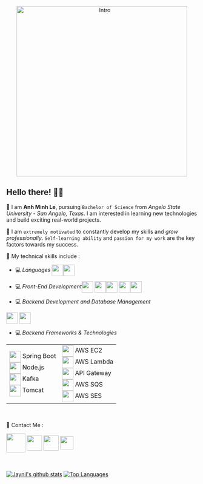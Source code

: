 
<p align="center"><img width="450" height="450" src="https://user-images.githubusercontent.com/37564253/101704526-9236fc00-3a4a-11eb-8744-a212ec58e037.jpg" alt="Intro" /></p>
 


## Hello there! 👋🏻

📌 I am **Anh Minh Le**, pursuing `Bachelor of Science` from *Angelo State University - San Angelo, Texas*. I am interested in learning new technologies and build exciting real-world projects.

📌 I am `extremely motivated` to constantly develop my skills and *grow professionally*. `Self-learning ability` and `passion for my work` are the key factors towards my success.


📌 My technical skills include :

 <!-- - 💻 *Languages* (**`Java, Python, Swift)-->
 - 💻 *Languages*   <img align="center" height="30" src="https://img.icons8.com/color/144/000000/java-coffee-cup-logo.png"/><img align="center" height="30" src="https://img.icons8.com/color/144/000000/python.png"/> 

 - 💻 *Front-End Development*<img align="center" height="30" src="https://img.icons8.com/color/144/000000/html-5.png"/> <img align="center" height="30" src="https://img.icons8.com/color/144/000000/css3.png"/><img align="center" height="30" src="https://img.icons8.com/color/144/000000/javascript.png"/> <img align="center" height="30" src="https://img.icons8.com/color/144/000000/typescript.png"/><img align="center" height="30" src="https://img.icons8.com/ultraviolet/480/000000/react.png"/> 

 - 💻 *Backend Development and Database Management*
<img align="center" height="30" src="https://img.icons8.com/color/144/000000/firebase.png"/>
<img align="center" height="30" src="https://img.icons8.com/ios-filled/100/000000/mysql-logo.png"/> 

- 💻 *Backend Frameworks & Technologies*
  
<table>
  <tr>
    <!-- First Column for General Technologies -->
    <td>
      <img align="center" height="30" src="https://img.icons8.com/color/48/000000/spring-logo.png"/> Spring Boot<br>
      <img align="center" height="30" src="https://img.icons8.com/color/48/000000/nodejs.png"/> Node.js<br>
      <img align="center" height="30" src="https://cdn.icon-icons.com/icons2/2699/PNG/512/apache_kafka_vertical_logo_icon_169585.png"/> Kafka<br>
      <img align="center" height="30" src="https://img.icons8.com/color/48/000000/tomcat.png"/> Tomcat
    </td>
    <!-- Second Column for AWS Services -->
    <td>
      <img align="center" height="30" src="https://miro.medium.com/v2/resize:fit:360/1*h78te1Nr-bUgqCtmFylC_g.png"/> AWS EC2<br>
      <img align="center" height="30" src="https://www.gliffy.com/sites/default/files/image/2020-06/AWS-Lambda_Lambda-Function_dark-bg_0.png"/> AWS Lambda<br>
      <img align="center" height="30" src="https://static-00.iconduck.com/assets.00/aws-api-gateway-icon-423x512-70e4i3mi.png"/> API Gateway<br>
      <img align="center" height="30" src="https://static-00.iconduck.com/assets.00/aws-sqs-simple-queue-service-icon-424x512-lkqfmttm.png"/> AWS SQS<br>
      <img align="center" height="30" src="https://static-00.iconduck.com/assets.00/aws-ses-simple-email-service-icon-1756x2048-8d11fkye.png"/> AWS SES
    </td>
  </tr>
</table>
<br/>

📌 Contact Me :
<!--https://img.shields.io/badge/leetcode-%2300e600.svg?&style=for-the-badge&logo=leetcode&logoColor=black"-->
[<img align="center" height="50" src="https://img.icons8.com/fluent/144/000000/resume-website.png"/>](https://github.com/minhbac333studyus)
[<img align="center" height="40" src="https://img.icons8.com/color/144/000000/linkedin.png"/>](https://www.linkedin.com/in/anh-minh-le-20b85419a/)
[<img align="center" height="40" src="https://img.icons8.com/fluent/144/000000/facebook-new.png"/>](https://www.facebook.com/profile.php?id=100038019172874)
[<img align="center" height="35" src="https://bit.ly/jaynil_leetcode_logo"/>](https://leetcode.com/minhbac333studyus/)
<br/><br/><br/>


<a href="https://github-readme-stats.vercel.app/api?username=minhbac333studyus&show_icons=true&count_private=true&theme=tokyonight"><img align="center" src="https://github-readme-stats.vercel.app/api?username=minhbac333studyus&show_icons=true&count_private=true&include_all_commits=true&line_height=21&cache_seconds=1800&theme=tokyonight" alt="Jaynil's github stats" /></a>
<a href="https://github.com/minhbac333studyus?tab=repositories"><img align="center" src="https://github-readme-stats.vercel.app/api/top-langs/?username=minhbac333studyus&theme=tokyonight&layout=compact" alt="Top Languages"/></a>

